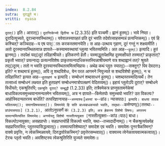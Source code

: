 ```yaml
---
index:  8.2.84
sutra:  दूराद्धूते च।
vritti:  nyasa
---
```


`दूरात्()` इति। आरात्()। `दूरान्तिकेभ्यो द्वितीया च` (2.3.35) इति पञ्चमी। ह्वानं हूतम्()। भावे निष्ठा। 
दूरादित्युच्यते, दूरञ्चानवस्थितम्()। यवेवालस्यापहतं प्रति दूरं भवति तदेवोत्साहसम्पन्नं प्रत्यन्तिकम्()। एवं हि कश्चित्? कञ्चिदाह--य एष पार्(ातः करकस्तमानयेति। स आह-उत्थाय गृहाण, दूरं गन्तुं न शक्ष्यामीति। अतो दूरस्यानवस्थितत्वान्न ज्ञायते--कस्यामवस्थायां प्लुत्या भवितव्यमिति। अत आह--`दूरम्()` इत्यादि। हूतं ह्वानम्()। तदपेक्षं यद्()दूरं तदिहाश्रीयते। इतिकरणो हेतौ। यस्माद्धूतापेक्षमिह दूरमाक्षीयते तस्मात्? प्राकृतात्? प्रकृतौ भवात्? प्रयत्नाद्यः प्रत्यत्नविशेषः प्राकृतयत्नादधिकस्तस्यिन्नाश्रीयमाणे यत्र शब्दाह्वानं तत्? श्रूयते तद्()दूरम्। ततो न भवति दूरस्यानवस्थितत्वमित्वभिप्रायः। 
अथेह कथं प्लुतः स्यात्()--सक्तून्? पिव देवदत्त३ इति? न शब्दमात्रं हूतम्(), अपि तु शब्दविशेधः, येन परत आगमने नियुज्यते स शब्दविशेषो हूतम्(), न च तदिहास्ति? इत्यत आह--`हूतग्रहणं च` इत्यादि। सम्बोधनं शब्दसाधनं हूतम्()। चशब्दस्तस्मादित्यर्थे। तेन तत्साध्यं सम्बोधनं लक्ष्यत इति हूतग्रहणं सम्बोधनमात्रोपलक्षणं वेदितव्यम्()। इहायं प्लुतोऽपि दूरात्? सम्बोधने विधीयते; एकश्रुतिरपि; `एकश्रुति दूरात्? सम्बुद्धौ` (1.2.33) इति; तत्रैवमेकत्र प्राप्नुवतामनेकेषां बाधाविकल्पसमुच्चयानामन्यतमेन भवितव्यम्(), अत्र न ज्ञायते--किमेतयोः समुच्चयो भवति? उत विकल्पः? आहोस्विदन्यतरस्य बाधेति? तत्परिज्ञानायाह--`अस्याश्च` [`अस्यां च`--प्रांउ। न्यासपाठः`] इत्यादि। बाधया तावन्न भवितव्यम्(); समानविषयत्वात्()। विषयभेदे हि सति बाध्यबाधकभावो भवति, तद्यथा--`कर्मण्यण्()`[`तत्तथा`--प्रांउंयासपाठः] (3.2.1), `आतोऽनुपसर्गे कः` (3.2.3) इति; अत्र ह्रेकस्य विशेषो विषयः; अपरस्य सामान्यमित्यस्ति विषयभेदः। अनयोस्तु विशेषो नास्तीत्ययुक्ता [`नास्तीत्युक्ता--कांउ।पाठः] बाधा। विकल्पोऽप्ययुक्तः; असहप्राप्तेः। सहप्राप्तयोर्हि विकल्पो भवति, यथा--तच्यदादीनाम्()। न चैकश्रुत्यपेक्ष्येह सहप्राप्तिरस्ति; प्लुतस्यासिद्धत्वात्()। तस्मात्पारिशेष्यात्? समादेश एव भवति। समावेशः पुनरत्रैकस्मिन्? वाक्ये प्रवृत्तिः, न त्वेकस्मिन्नवयवे; दिरुद्धयोरेकस्मिन्? प्रवृत्तेरसम्भवात्()। वाक्यस्य त्वेनेकावयवात्मकत्वात्()। टेरचः प्लृतो भवति। अवशिष्टस्य त्वेकश्रुतिरिति युज्यते समावेशः॥
